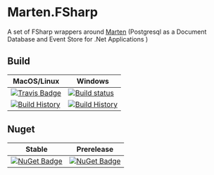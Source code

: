 # Marten.FSharp

A set of FSharp wrappers around [Marten](https://github.com/JasperFx/marten) (Postgresql as a Document Database and Event Store for .Net Applications )

## Build 

MacOS/Linux | Windows
--- | ---
[![Travis Badge](https://travis-ci.org/TheAngryByrd/Marten.FSharp.svg?branch=master)](https://travis-ci.org/TheAngryByrd/Marten.FSharp) | [![Build status](https://ci.appveyor.com/api/projects/status/github/TheAngryByrd/Marten.FSharp?svg=true)](https://ci.appveyor.com/project/TheAngryByrd/Marten.FSharp)
[![Build History](https://buildstats.info/travisci/chart/TheAngryByrd/Marten.FSharp)](https://travis-ci.org/TheAngryByrd/Marten.FSharp/builds) | [![Build History](https://buildstats.info/appveyor/chart/TheAngryByrd/Marten-FSharp)](https://ci.appveyor.com/project/TheAngryByrd/Marten-FSharp)  

## Nuget 


Stable | Prerelease
--- | ---
[![NuGet Badge](https://buildstats.info/nuget/Marten.FSharp)](https://www.nuget.org/packages/Marten.FSharp/) | [![NuGet Badge](https://buildstats.info/nuget/Marten.FSharp?includePreReleases=true)](https://www.nuget.org/packages/Marten.FSharp/)

